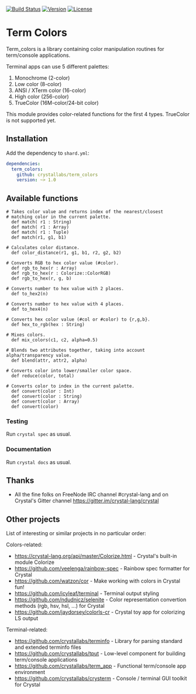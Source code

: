 [![Build Status](https://travis-ci.com/crystallabs/term_colors.svg?branch=master)](https://travis-ci.com/crystallabs/term_colors)
[![Version](https://img.shields.io/github/tag/crystallabs/term_colors.svg?maxAge=360)](https://github.com/crystallabs/term_colors/releases/latest)
[![License](https://img.shields.io/github/license/crystallabs/term_colors.svg)](https://github.com/crystallabs/term_colors/blob/master/LICENSE)

# Term Colors

Term_colors is a library containing color manipulation routines for term/console applications.

Terminal apps can use 5 different palettes:
1. Monochrome (2-color)
2. Low color (8-color)
3. ANSI / XTerm color (16-color)
4. High color (256-color)
5. TrueColor (16M-color/24-bit color)

This module provides color-related functions for the first 4 types. TrueColor is not supported yet.

## Installation

Add the dependency to `shard.yml`:

```yaml
dependencies:
  term_colors:
    github: crystallabs/term_colors
    version: ~> 1.0
```

## Available functions

```
# Takes color value and returns index of the nearest/closest
# matching color in the current palette.
  def match( r1 : String)
  def match( r1 : Array)
  def match( r1 : Tuple)
  def match(r1, g1, b1)

# Calculates color distance.
  def color_distance(r1, g1, b1, r2, g2, b2)

# Converts RGB to hex color value (#color).
  def rgb_to_hex(r : Array)
  def rgb_to_hex(r : Colorize::ColorRGB)
  def rgb_to_hex(r, g, b)

# Converts number to hex value with 2 places.
  def to_hex2(n)

# Converts number to hex value with 4 places.
  def to_hex4(n)

# Converts hex color value (#col or #color) to {r,g,b}.
  def hex_to_rgb(hex : String)

# Mixes colors.
  def mix_colors(c1, c2, alpha=0.5)

# Blends two attributes together, taking into account alpha/transparency value.
  def blend(attr, attr2, alpha)

# Converts color into lower/smaller color space.
  def reduce(color, total)

# Converts color to index in the current palette.
  def convert(color : Int)
  def convert(color : String)
  def convert(color : Array)
  def convert(color)
```

### Testing

Run `crystal spec` as usual.

### Documentation

Run `crystal docs` as usual.

## Thanks

* All the fine folks on FreeNode IRC channel #crystal-lang and on Crystal's Gitter channel https://gitter.im/crystal-lang/crystal

## Other projects

List of interesting or similar projects in no particular order:

Colors-related:

- https://crystal-lang.org/api/master/Colorize.html - Crystal's built-in module Colorize
- https://github.com/veelenga/rainbow-spec - Rainbow spec formatter for Crystal
- https://github.com/watzon/cor - Make working with colors in Crystal fun!
- https://github.com/icyleaf/terminal - Terminal output styling
- https://github.com/ndudnicz/selenite - Color representation convertion methods (rgb, hsv, hsl, ...) for Crystal
- https://github.com/jaydorsey/colorls-cr - Crystal toy app for colorizing LS output

Terminal-related:

- https://github.com/crystallabs/terminfo - Library for parsing standard and extended terminfo files
- https://github.com/crystallabs/tput - Low-level component for building term/console applications
- https://github.com/crystallabs/term_app - Functional term/console app environment
- https://github.com/crystallabs/crysterm - Console / terminal GUI toolkit for Crystal

